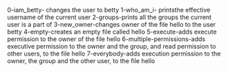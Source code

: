 0-iam_betty- changes the user to betty
1-who_am_i- printsthe effective username of the current user
2-groups-prints all the groups the current user is a part of
3-new_owner-changes owner of the file hello to the user betty
4-empty-creates an empty file called hello
5-execute-adds execute permission to the owner of the file hello
6-multiple-permissions-adds executive permission to the owner and the group, and read permission to other users, to the file hello
7-everybody-adds execution permission to the owner, the group and the other user, to the file hello
